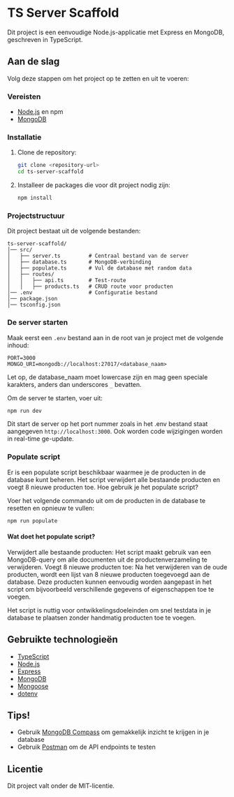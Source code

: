 # TS Server Scaffold

Dit project is een eenvoudige Node.js-applicatie met Express en MongoDB, geschreven in TypeScript.

## Aan de slag

Volg deze stappen om het project op te zetten en uit te voeren:

### Vereisten

- [Node.js](https://nodejs.org/) en npm
- [MongoDB]()


### Installatie

1. Clone de repository:
   ```bash
   git clone <repository-url>
   cd ts-server-scaffold
   ```

2. Installeer de packages die voor dit project nodig zijn:
   ```bash
   npm install
   ```

### Projectstructuur

Dit project bestaat uit de volgende bestanden:

```
ts-server-scaffold/
│── src/
│   ├── server.ts         # Centraal bestand van de server
│   ├── database.ts       # MongoDB-verbinding
│   ├── populate.ts       # Vul de database met random data
│   ├── routes/
│   │   ├── api.ts        # Test-route
│   │   ├── products.ts   # CRUD route voor producten
│── .env                  # Configuratie bestand
│── package.json
│── tsconfig.json
```

### De server starten

Maak eerst een `.env` bestand aan in de root van je project met de volgende inhoud:
```env
PORT=3000
MONGO_URI=mongodb://localhost:27017/<database_naam>
```
Let op, de database_naam moet lowercase zijn en mag geen speciale karakters, anders dan underscores `_` bevatten.

Om de server te starten, voer uit:
```bash
npm run dev
```

Dit start de server op het port nummer zoals in het .env bestand staat aangegeven `http://localhost:3000`. Ook worden code wijzigingen worden in real-time ge-update.

### Populate script

Er is een populate script beschikbaar waarmee je de producten in de database kunt beheren. Het script verwijdert alle bestaande producten en voegt 8 nieuwe producten toe.
Hoe gebruik je het populate script?

Voer het volgende commando uit om de producten in de database te resetten en opnieuw te vullen:

```bash
npm run populate
```

#### Wat doet het populate script?

Verwijdert alle bestaande producten: Het script maakt gebruik van een MongoDB-query om alle documenten uit de productenverzameling te verwijderen.
Voegt 8 nieuwe producten toe: Na het verwijderen van de oude producten, wordt een lijst van 8 nieuwe producten toegevoegd aan de database. Deze producten kunnen eenvoudig worden aangepast in het script om bijvoorbeeld verschillende gegevens of eigenschappen toe te voegen.

Het script is nuttig voor ontwikkelingsdoeleinden om snel testdata in je database te plaatsen zonder handmatig producten toe te voegen.

## Gebruikte technologieën

- [TypeScript](https://www.typescriptlang.org/)
- [Node.js](https://nodejs.org/)
- [Express](https://expressjs.com/)
- [MongoDB](https://www.mongodb.com/)
- [Mongoose](https://mongoosejs.com/)
- [dotenv](https://www.npmjs.com/package/dotenv)

## Tips!
- Gebruik [MongoDB Compass](https://www.mongodb.com/products/tools/compass) om gemakkelijk inzicht te krijgen in je database
- Gebruik [Postman](https://www.postman.com/downloads/) om de API endpoints te testen


## Licentie

Dit project valt onder de MIT-licentie.
